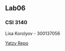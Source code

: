 ## Lab06
### CSI 3140

Lisa Korolyov - 300137056

[Yatzy Repo](https://github.com/lisakorolyov/yatzy/tree/master/lab06)
